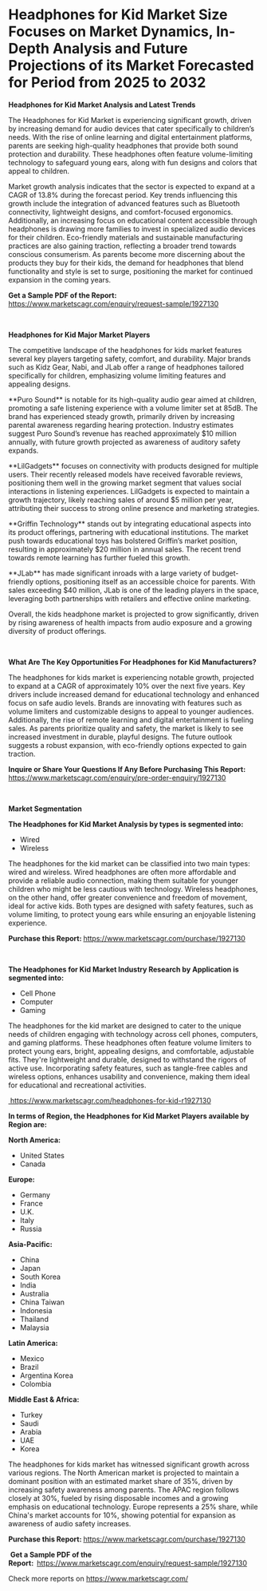 <p><h1>Headphones for Kid Market Size Focuses on Market Dynamics, In-Depth Analysis and Future Projections of its Market Forecasted for Period from 2025 to 2032</h1></p><p><strong>Headphones for Kid Market Analysis and Latest Trends</strong></p>
<p><p>The Headphones for Kid Market is experiencing significant growth, driven by increasing demand for audio devices that cater specifically to children’s needs. With the rise of online learning and digital entertainment platforms, parents are seeking high-quality headphones that provide both sound protection and durability. These headphones often feature volume-limiting technology to safeguard young ears, along with fun designs and colors that appeal to children.</p><p>Market growth analysis indicates that the sector is expected to expand at a CAGR of 13.8% during the forecast period. Key trends influencing this growth include the integration of advanced features such as Bluetooth connectivity, lightweight designs, and comfort-focused ergonomics. Additionally, an increasing focus on educational content accessible through headphones is drawing more families to invest in specialized audio devices for their children. Eco-friendly materials and sustainable manufacturing practices are also gaining traction, reflecting a broader trend towards conscious consumerism. As parents become more discerning about the products they buy for their kids, the demand for headphones that blend functionality and style is set to surge, positioning the market for continued expansion in the coming years.</p></p>
<p><strong>Get a Sample PDF of the Report:&nbsp;</strong> <a href="https://www.marketscagr.com/enquiry/request-sample/1927130?utm_campaign=3506&utm_medium=2&utm_source=Github&utm_content=ia&utm_term=28032025&utm_id=headphones-for-kid">https://www.marketscagr.com/enquiry/request-sample/1927130</a></p>
<p>&nbsp;</p>
<p><strong>Headphones for Kid Major Market Players</strong></p>
<p><p>The competitive landscape of the headphones for kids market features several key players targeting safety, comfort, and durability. Major brands such as Kidz Gear, Nabi, and JLab offer a range of headphones tailored specifically for children, emphasizing volume limiting features and appealing designs.</p><p>**Puro Sound** is notable for its high-quality audio gear aimed at children, promoting a safe listening experience with a volume limiter set at 85dB. The brand has experienced steady growth, primarily driven by increasing parental awareness regarding hearing protection. Industry estimates suggest Puro Sound’s revenue has reached approximately $10 million annually, with future growth projected as awareness of auditory safety expands.</p><p>**LilGadgets** focuses on connectivity with products designed for multiple users. Their recently released models have received favorable reviews, positioning them well in the growing market segment that values social interactions in listening experiences. LilGadgets is expected to maintain a growth trajectory, likely reaching sales of around $5 million per year, attributing their success to strong online presence and marketing strategies.</p><p>**Griffin Technology** stands out by integrating educational aspects into its product offerings, partnering with educational institutions. The market push towards educational toys has bolstered Griffin’s market position, resulting in approximately $20 million in annual sales. The recent trend towards remote learning has further fueled this growth.</p><p>**JLab** has made significant inroads with a large variety of budget-friendly options, positioning itself as an accessible choice for parents. With sales exceeding $40 million, JLab is one of the leading players in the space, leveraging both partnerships with retailers and effective online marketing.</p><p>Overall, the kids headphone market is projected to grow significantly, driven by rising awareness of health impacts from audio exposure and a growing diversity of product offerings.</p></p>
<p>&nbsp;</p>
<p><strong>What Are The Key Opportunities For Headphones for Kid Manufacturers?</strong></p>
<p><p>The headphones for kids market is experiencing notable growth, projected to expand at a CAGR of approximately 10% over the next five years. Key drivers include increased demand for educational technology and enhanced focus on safe audio levels. Brands are innovating with features such as volume limiters and customizable designs to appeal to younger audiences. Additionally, the rise of remote learning and digital entertainment is fueling sales. As parents prioritize quality and safety, the market is likely to see increased investment in durable, playful designs. The future outlook suggests a robust expansion, with eco-friendly options expected to gain traction.</p></p>
<p><strong>Inquire or Share Your Questions If Any Before Purchasing This Report:</strong> <a href="https://www.marketscagr.com/enquiry/pre-order-enquiry/1927130?utm_campaign=3506&utm_medium=2&utm_source=Github&utm_content=ia&utm_term=28032025&utm_id=headphones-for-kid">https://www.marketscagr.com/enquiry/pre-order-enquiry/1927130</a></p>
<p>&nbsp;</p>
<p><strong>Market Segmentation</strong></p>
<p><strong>The Headphones for Kid Market Analysis by types is segmented into:</strong></p>
<p><ul><li>Wired</li><li>Wireless</li></ul></p>
<p><p>The headphones for the kid market can be classified into two main types: wired and wireless. Wired headphones are often more affordable and provide a reliable audio connection, making them suitable for younger children who might be less cautious with technology. Wireless headphones, on the other hand, offer greater convenience and freedom of movement, ideal for active kids. Both types are designed with safety features, such as volume limiting, to protect young ears while ensuring an enjoyable listening experience.</p></p>
<p><strong>Purchase this Report:&nbsp;</strong><a href="https://www.marketscagr.com/purchase/1927130?utm_campaign=3506&utm_medium=2&utm_source=Github&utm_content=ia&utm_term=28032025&utm_id=headphones-for-kid">https://www.marketscagr.com/purchase/1927130</a></p>
<p>&nbsp;</p>
<p><strong>The Headphones for Kid Market Industry Research by Application is segmented into:</strong></p>
<p><ul><li>Cell Phone</li><li>Computer</li><li>Gaming</li></ul></p>
<p><p>The headphones for the kid market are designed to cater to the unique needs of children engaging with technology across cell phones, computers, and gaming platforms. These headphones often feature volume limiters to protect young ears, bright, appealing designs, and comfortable, adjustable fits. They're lightweight and durable, designed to withstand the rigors of active use. Incorporating safety features, such as tangle-free cables and wireless options, enhances usability and convenience, making them ideal for educational and recreational activities.</p></p>
<p><a href="https://www.marketscagr.com/headphones-for-kid-r1927130?utm_campaign=3506&utm_medium=2&utm_source=Github&utm_content=ia&utm_term=28032025&utm_id=headphones-for-kid">&nbsp;https://www.marketscagr.com/headphones-for-kid-r1927130</a></p>
<p><strong>In terms of Region, the Headphones for Kid Market Players available by Region are:</strong></p>
<p>
    <p> <strong> North America: </strong>
        <ul>
            <li>United States</li>
            <li>Canada</li>
        </ul>
        </p> 
    <p> <strong> Europe: </strong>
        <ul>
            <li>Germany</li>
            <li>France</li>
            <li>U.K.</li>
            <li>Italy</li>
            <li>Russia</li>
        </ul>
        </p> 
    <p> <strong> Asia-Pacific: </strong>
        <ul>
            <li>China</li>
            <li>Japan</li>
            <li>South Korea</li>
            <li>India</li>
            <li>Australia</li>
            <li>China Taiwan</li>
            <li>Indonesia</li>
            <li>Thailand</li>
            <li>Malaysia</li>
        </ul>
        </p> 
    <p> <strong> Latin America: </strong>
        <ul>
            <li>Mexico</li>
            <li>Brazil</li>
            <li>Argentina Korea</li>
            <li>Colombia</li>
        </ul>
        </p> 
    <p> <strong> Middle East & Africa: </strong>
        <ul>
            <li>Turkey</li>
            <li>Saudi</li>
            <li>Arabia</li>
            <li>UAE</li>
            <li>Korea</li>
        </ul>
    </p>
    </p>
<p><p>The headphones for kids market has witnessed significant growth across various regions. The North American market is projected to maintain a dominant position with an estimated market share of 35%, driven by increasing safety awareness among parents. The APAC region follows closely at 30%, fueled by rising disposable incomes and a growing emphasis on educational technology. Europe represents a 25% share, while China's market accounts for 10%, showing potential for expansion as awareness of audio safety increases.</p></p>
<p><strong>Purchase this Report: </strong><a href="https://www.marketscagr.com/purchase/1927130?utm_campaign=3506&utm_medium=2&utm_source=Github&utm_content=ia&utm_term=28032025&utm_id=headphones-for-kid">https://www.marketscagr.com/purchase/1927130</a></p>
<p>&nbsp;<strong>Get a Sample PDF of the Report:&nbsp;&nbsp;</strong><a href="https://www.marketscagr.com/enquiry/request-sample/1927130?utm_campaign=3506&utm_medium=2&utm_source=Github&utm_content=ia&utm_term=28032025&utm_id=headphones-for-kid">https://www.marketscagr.com/enquiry/request-sample/1927130</a></p>
<p><strong></strong></p>
<p>Check more reports on <a href="https://www.marketscagr.com/?utm_campaign=3506&utm_medium=2&utm_source=Github&utm_content=ia&utm_term=28032025&utm_id=headphones-for-kid">https://www.marketscagr.com/</a></p>